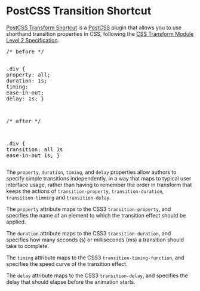 # PostCSS Transition Shortcut

<p><a href="https://github.com/alexlibby/postcss-transition-shortcut">PostCSS Transform Shortcut</a> is a <a href="https://github.com/postcss/postcss">PostCSS</a> plugin that allows you to use shorthand transition properties in CSS, following the <a href="http://drafts.csswg.org/css-transitions-2/">CSS Transform Module Level 2 Specification</a>.</p>

<div class="highlight highlight-source-css"><pre><span class="pl-c">/* before */</span>

<span class="pl-e">.div</span> {
    <span class="pl-c1"><span class="pl-c1">property</span></span>: all;
    <span class="pl-c1">duration</span>: <span class="pl-c1">1s</span>;
    <span class="pl-c1">timing</span>: <span class="pl-c1">ease-in-out</span>;
    <span class="pl-c1">delay</span>: <span class="pl-c1">1s</span>;
}

<span class="pl-c">/* after */</span>

<span class="pl-e">.div</span> {
    <span class="pl-c1"><span class="pl-c1">transition</span></span>: all 1s ease-in-out 1s</span>;
}
</pre></div>

<p>The <code>property</code>, <code>duration</code>, <code>timing</code>, and <code>delay</code> properties allow authors to specify simple transitions independently, in a way that maps to typical user interface usage, rather than having to remember the order in transform that keeps the actions of <code>transition-property</code>, <code>transition-duration</code>, <code>transition-timming</code> and <code>transition-delay</code>.</p>

<p>The <code>property</code> attribute maps to the CSS3 <code>transition-property</code>, and specifies the name of an element to which the transition effect should be applied.</p>

<p>The <code>duration</code> attribute maps to the CSS3 <code>transition-duration</code>, and specifies how many seconds (s) or milliseconds (ms) a transition should take to complete.</p>

<p>The <code>timing</code> attribute maps to the CSS3 <code>transition-timing-function</code>, and specifies the speed curve of the transition effect.</p>

<p>The <code>delay</code> attribute maps to the CSS3 <code>transition-delay</code>, and specifies the delay that should elapse before the animation starts.</p>


</article>
